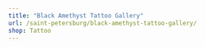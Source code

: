 ```yaml
---
title: "Black Amethyst Tattoo Gallery"
url: /saint-petersburg/black-amethyst-tattoo-gallery/
shop: Tattoo
---
```

